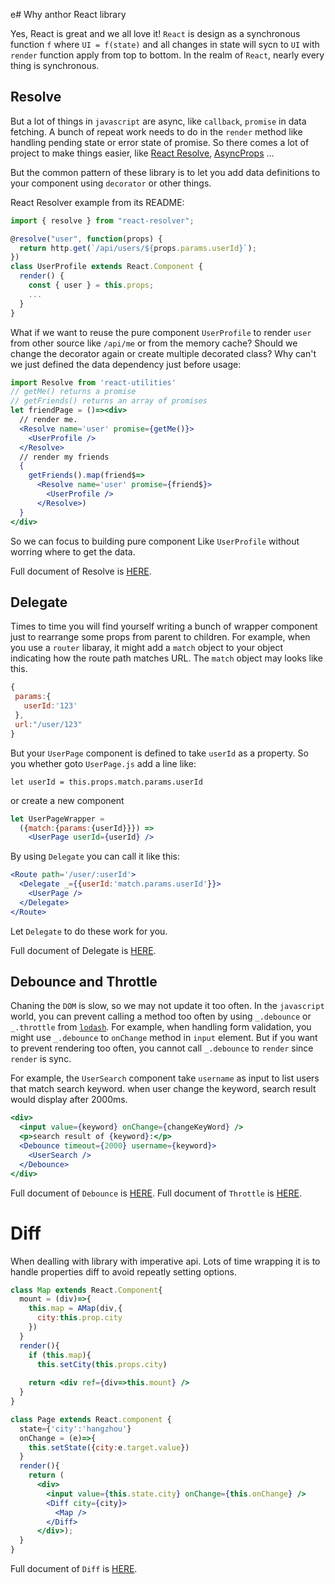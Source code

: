e# Why anthor React library

Yes, React is great and we all love it! `React` is design as a synchronous function `f` where `UI = f(state)` and all changes in state will sycn to `UI` with `render` function apply from top to bottom. In the realm of  `React`, nearly every thing is synchronous.

## Resolve
  But a lot of things in `javascript` are async, like `callback`, `promise` in data fetching. A bunch of repeat work needs to do in the `render` method like handling pending state or error state of promise. So there comes a lot of project to make things easier, like [React Resolve](http://ericclemmons.com/react-resolver/), [AsyncProps](https://github.com/ryanflorence/async-props) ...

But the common pattern of these library is to let you add data definitions to your component using `decorator` or other things. 

React Resolver example from its README:
```jsx
import { resolve } from "react-resolver";

@resolve("user", function(props) {
  return http.get(`/api/users/${props.params.userId}`);
})
class UserProfile extends React.Component {
  render() {
    const { user } = this.props;
    ...
  }
}
```

What if we want to reuse the pure component `UserProfile` to render `user` from other source like `/api/me` or from the memory cache? Should we change the decorator again or create multiple decorated class? Why can't we just defined the data dependency just before usage:


```jsx
import Resolve from 'react-utilities'
// getMe() returns a promise
// getFriends() returns an array of promises
let friendPage = ()=><div>
  // render me.
  <Resolve name='user' promise={getMe()}>
    <UserProfile />
  </Resolve>
  // render my friends
  { 
    getFriends().map(friend$=>
      <Resolve name='user' promise={friend$}>
        <UserProfile />
      </Resolve>)
  }
</div>
```
So we can focus to building pure component Like `UserProfile` without worring where to get the data.

Full document of Resolve is [HERE](Resolve.md).

## Delegate

Times to time you will find yourself writing a bunch of wrapper component just to rearrange some props from parent to children. For example, when you use a `router` libaray, it might add a `match` object to your object indicating how the route path matches URL. The `match` object may looks like this.

```jsx
{
 params:{
   userId:'123'
 },
 url:"/user/123"
}
```

But your `UserPage` component is defined to take `userId` as a property. So you whether goto `UserPage.js` add a line like:

`let userId = this.props.match.params.userId`

or create a new component 

```jsx
let UserPageWrapper = 
  ({match:{params:{userId}}}) =>
    <UserPage userId={userId} />
```


By using `Delegate` you can call it like this:

```jsx
<Route path='/user/:userId'>
  <Delegate _={{userId:'match.params.userId'}}>
    <UserPage />    
  </Delegate>
</Route>
```

Let `Delegate` to do these work for you.

Full document of Delegate is [HERE](Delegate.md).

## Debounce and Throttle

Chaning the `DOM` is slow, so we may not update it too often. In the `javascript` world, you can prevent calling a method too often by using `_.debounce` or `_.throttle` from [`lodash`](https://lodash.com/docs/#debounce). For example, when handling form validation, you might use `_.debounce` to `onChange` method in `input` element. But if you want to prevent rendering too often, you cannot call `_.debounce` to `render` since `render` is sync.

For example, the `UserSearch` component take `username` as input to list users that match search keyword. when user change the keyword, search result would display after 2000ms.

```jsx
<div>
  <input value={keyword} onChange={changeKeyWord} />
  <p>search result of {keyword}:</p>
  <Debounce timeout={2000} username={keyword}>
    <UserSearch />
  </Debounce>
</div>
```
Full document of `Debounce` is [HERE](Debounce.md).
Full document of `Throttle` is [HERE](Throttle.md).

# Diff
When dealling with library with imperative api. Lots of time wrapping it is to handle properties diff to avoid repeatly setting options.

```jsx
class Map extends React.Component{
  mount = (div)=>{
    this.map = AMap(div,{
      city:this.prop.city
    })
  }
  render(){
    if (this.map){
      this.setCity(this.props.city)
    
    return <div ref={div=>this.mount} />
  }
}

class Page extends React.component {
  state={'city':'hangzhou'}
  onChange = (e)=>{
    this.setState({city:e.target.value})
  }
  render(){
    return (
      <div>
        <input value={this.state.city} onChange={this.onChange} />
        <Diff city={city}>
          <Map />
        </Diff>
      </div>);
  }
}
```
Full document of `Diff` is [HERE](Diff.md).
